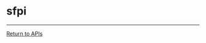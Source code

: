 # sfpi


---
[Return to APIs](http://opencomputeproject.github.io/OpenNetworkLinux/onlp/implementors/apis)
